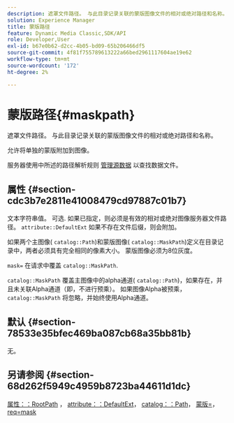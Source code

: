 ```yaml
---
description: 遮罩文件路径。 与此目录记录关联的蒙版图像文件的相对或绝对路径和名称。
solution: Experience Manager
title: 蒙版路径
feature: Dynamic Media Classic,SDK/API
role: Developer,User
exl-id: b67e0b62-d2cc-4b05-bd09-65b206466df5
source-git-commit: 4f81f755789613222a66bed2961117604ae19e62
workflow-type: tm+mt
source-wordcount: '172'
ht-degree: 2%

---
```


# 蒙版路径{#maskpath}

遮罩文件路径。 与此目录记录关联的蒙版图像文件的相对或绝对路径和名称。

允许将单独的蒙版附加到图像。

服务器使用中所述的路径解析规则 [管理源数据](/help/aem-is-ir-api/is-api/image-serving-api-ref/c-configuration-and-administration/c-configuration-and-administration.md) 以查找数据文件。

## 属性 {#section-cdc3b7e2811e41008479cd97887c01b7}

文本字符串值。 可选. 如果已指定，则必须是有效的相对或绝对图像服务器文件路径。 `attribute::DefaultExt` 如果不存在文件后缀，则会附加。

如果两个主图像( `catalog::Path`)和蒙版图像( `catalog::MaskPath`)定义在目录记录中，两者必须具有完全相同的像素大小。 蒙版图像必须为8位灰度。

`mask=` 在请求中覆盖 `catalog::MaskPath`.

`catalog::MaskPath` 覆盖主图像中的alpha通道( `catalog::Path`)，如果存在，并且未关联Alpha通道（即，不进行预乘）。 如果图像Alpha被预乘， `catalog::MaskPath` 将忽略，并始终使用Alpha通道。

## 默认 {#section-78533e35bfec469ba087cb68a35bb81b}

无。

## 另请参阅 {#section-68d262f5949c4959b8723ba44611d1dc}

[属性：：RootPath](/help/aem-is-ir-api/is-api/image-catalog/image-serving-api-ref/c-image-catalog-reference/c-attributes-reference/r-rootpath.md) ， [attribute：：DefaultExt](/help/aem-is-ir-api/is-api/image-catalog/image-serving-api-ref/c-image-catalog-reference/c-attributes-reference/r-defaultext.md)， [catalog：：Path](../../../../../../is-api/image-catalog/image-serving-api-ref/c-image-catalog-reference/c-image-svg-data-reference/c-image-data-reference/r-path-cat.md#reference-306afcaff172440ca81b85da8d78213c)， [蒙版=](/help/aem-is-ir-api/is-api/http-ref/image-serving-api-ref/c-http-protocol-reference/c-command-reference/r-mask.md)， [req=mask](/help/aem-is-ir-api/is-api/http-ref/image-serving-api-ref/c-http-protocol-reference/c-command-reference/r-req/r-req.md)
